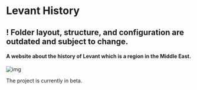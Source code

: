 # Levant History

## ! Folder layout, structure, and configuration are outdated and subject to change.

#### A website about the history of Levant which is a region in the Middle East.

![img](https://github.com/HasanTheSyrian/LevantHistory/assets/69906596/b2b4752a-2e3c-4601-ab63-4061c47dd2c5)

The project is currently in beta.
